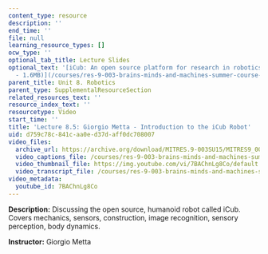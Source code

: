 ```yaml
---
content_type: resource
description: ''
end_time: ''
file: null
learning_resource_types: []
ocw_type: ''
optional_tab_title: Lecture Slides
optional_text: '[iCub: An open source platform for research in robotics & AI (PDF
  - 1.6MB)](/courses/res-9-003-brains-minds-and-machines-summer-course-summer-2015/resources/mitres_9_003sum15_lec8-5)'
parent_title: Unit 8. Robotics
parent_type: SupplementalResourceSection
related_resources_text: ''
resource_index_text: ''
resourcetype: Video
start_time: ''
title: 'Lecture 8.5: Giorgio Metta - Introduction to the iCub Robot'
uid: d759c78c-841c-aa0e-d37d-aff0dc708007
video_files:
  archive_url: https://archive.org/download/MITRES.9-003SU15/MITRES9_003SU15_Lecture_8-5_300k.mp4
  video_captions_file: /courses/res-9-003-brains-minds-and-machines-summer-course-summer-2015/201370f2dfa15137b228ddd68284bd8a_7BAChnLg8Co.vtt
  video_thumbnail_file: https://img.youtube.com/vi/7BAChnLg8Co/default.jpg
  video_transcript_file: /courses/res-9-003-brains-minds-and-machines-summer-course-summer-2015/7e2836880c2c203958f88a2bcc94e6d9_7BAChnLg8Co.pdf
video_metadata:
  youtube_id: 7BAChnLg8Co
---
```


**Description:** Discussing the open source, humanoid robot called iCub. Covers mechanics, sensors, construction, image recognition, sensory perception, body dynamics.

**Instructor:** Giorgio Metta



